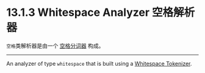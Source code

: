 # 13.1.3 Whitespace Analyzer 空格解析器

`空格`类解析器是由一个 [空格分词器](https://www.gitbook.com/book/scsundefined/elasticsearch-reference-cn/edit#) 构成。

***

An analyzer of type `whitespace` that is built using a [Whitespace Tokenizer](https://www.elastic.co/guide/en/elasticsearch/reference/current/analysis-whitespace-tokenizer.html).